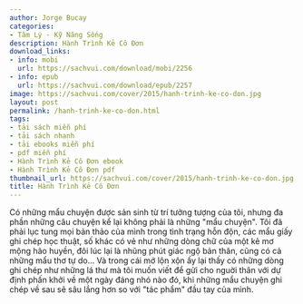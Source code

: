 ```yaml
---
author: Jorge Bucay
categories:
- Tâm Lý - Kỹ Năng Sống
description: Hành Trình Kẻ Cô Đơn
download_links:
- info: mobi
  url: https://sachvui.com/download/mobi/2256
- info: epub
  url: https://sachvui.com/download/epub/2257
image: https://sachvui.com/cover/2015/hanh-trinh-ke-co-don.jpg
layout: post
permalink: /hanh-trinh-ke-co-don.html
tags:
- tải sách miễn phí
- tải sách nhanh
- tải ebooks miễn phí
- pdf miễn phí
- Hành Trình Kẻ Cô Đơn ebook
- Hành Trình Kẻ Cô Đơn pdf
thumbnail_url: https://sachvui.com/cover/2015/hanh-trinh-ke-co-don.jpg
title: Hành Trình Kẻ Cô Đơn
---
```


 <div class="item-desc text-justify"> <p>Có những mẩu chuyện được sản sinh từ trí tưởng tượng của tôi, nhưng đa phần những câu chuyện kể lại không phải là những "mẩu chuyện". Tôi đã phải lục tung mọi bản thảo của mình trong tình trạng hỗn độn, các mẩu giấy ghi chép học thuật, số khác có vẻ như những dòng chữ của một kẻ mơ mộng hão huyền, đôi lúc lại là nhũng phút giác ngộ bản thân, cũng có cả những mẩu thơ tự do... Và trong cái mớ lộn xộn ấy lại thấy có những dòng ghi chép như những lá thư mà tôi muốn viết để gửi cho nguời thân với dự định phấn khởi về một ngày đáng nhó nào đó, khi những mẩu chuyện ghi chép về sau sẽ sâu lắng hơn so với "tác phẩm" đầu tay của mình.</p> </div>